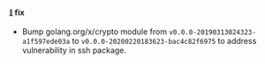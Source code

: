 #### <sub><sup><a name="5233" href="#5233">:link:</a></sup></sub> fix

* Bump golang.org/x/crypto module from `v0.0.0-20190313024323-a1f597ede03a` to `v0.0.0-20200220183623-bac4c82f6975` to address vulnerability in ssh package.
